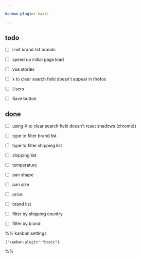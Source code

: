 ```yaml
---

kanban-plugin: basic

---
```


## todo

- [ ] limit brand list brands
- [ ] speed up initial page load
- [ ] vue stories
- [ ] x to clear search field doesn't appear in firefox
- [ ] Users
- [ ] Save button


## done

- [ ] using X to clear search field doesn't reset shadows (chrome))
- [ ] type to filter brand list
- [ ] type to filter shipping list
- [ ] shipping list
- [ ] temperature
- [ ] pan shape
- [ ] pan size
- [ ] price
- [ ] brand list
- [ ] filter by shipping country
- [ ] filter by brand




%% kanban:settings
```
{"kanban-plugin":"basic"}
```
%%